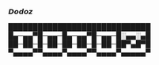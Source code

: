 𝘿𝙤𝙙𝙤𝙯

█████████████████████████████
█▄─▄▄▀█─▄▄─█▄─▄▄▀█─▄▄─█░▄▄░▄█
██─██─█─██─██─██─█─██─██▀▄█▀█
▀▄▄▄▄▀▀▄▄▄▄▀▄▄▄▄▀▀▄▄▄▄▀▄▄▄▄▄▀
